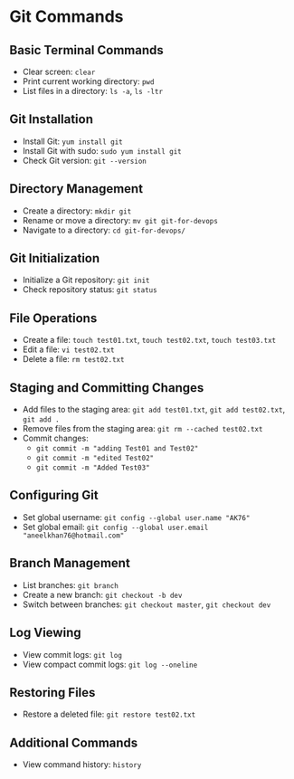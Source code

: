 # Git Commands

## Basic Terminal Commands
- Clear screen: `clear`
- Print current working directory: `pwd`
- List files in a directory: `ls -a`, `ls -ltr`

## Git Installation
- Install Git: `yum install git`
- Install Git with sudo: `sudo yum install git`
- Check Git version: `git --version`

## Directory Management
- Create a directory: `mkdir git`
- Rename or move a directory: `mv git git-for-devops`
- Navigate to a directory: `cd git-for-devops/`

## Git Initialization
- Initialize a Git repository: `git init`
- Check repository status: `git status`

## File Operations
- Create a file: `touch test01.txt`, `touch test02.txt`, `touch test03.txt`
- Edit a file: `vi test02.txt`
- Delete a file: `rm test02.txt`

## Staging and Committing Changes
- Add files to the staging area: `git add test01.txt`, `git add test02.txt`, `git add .`
- Remove files from the staging area: `git rm --cached test02.txt`
- Commit changes: 
  - `git commit -m "adding Test01 and Test02"`
  - `git commit -m "edited Test02"`
  - `git commit -m "Added Test03"`

## Configuring Git
- Set global username: `git config --global user.name "AK76"`
- Set global email: `git config --global user.email "aneelkhan76@hotmail.com"`

## Branch Management
- List branches: `git branch`
- Create a new branch: `git checkout -b dev`
- Switch between branches: `git checkout master`, `git checkout dev`

## Log Viewing
- View commit logs: `git log`
- View compact commit logs: `git log --oneline`

## Restoring Files
- Restore a deleted file: `git restore test02.txt`

## Additional Commands
- View command history: `history`
